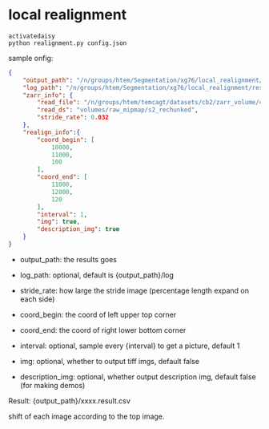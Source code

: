 # local realignment

```shell
activatedaisy
python realignment.py config.json
```

sample onfig:
```json
{
    "output_path": "/n/groups/htem/Segmentation/xg76/local_realignment/result",
    "log_path": "/n/groups/htem/Segmentation/xg76/local_realignment/result/log",
    "zarr_info": {
        "read_file": "/n/groups/htem/temcagt/datasets/cb2/zarr_volume/cb2_v3.zarr",
        "read_ds": "volumes/raw_mipmap/s2_rechunked",
        "stride_rate": 0.032
    },
    "realign_info":{
        "coord_begin": [
            10000,
            11000,
            100
        ],
        "coord_end": [
            11000,
            12000,
            120
        ],
        "interval": 1,
        "img": true,
        "description_img": true
    }
}
```
- output_path: the results goes

- log_path: optional, default is {output_path}/log

- stride_rate: how large the stride image (percentage length expand on each side)

- coord_begin: the coord of left upper top corner

- coord_end: the coord of right lower bottom corner

- interval: optional, sample every {interval} to get a picture, default 1

- img: optional, whether to output tiff imgs, default false

- description_img: optional, whether output description img, default false (for making demos)

Result: {output_path}/xxxx.result.csv

shift of each image according to the top image.